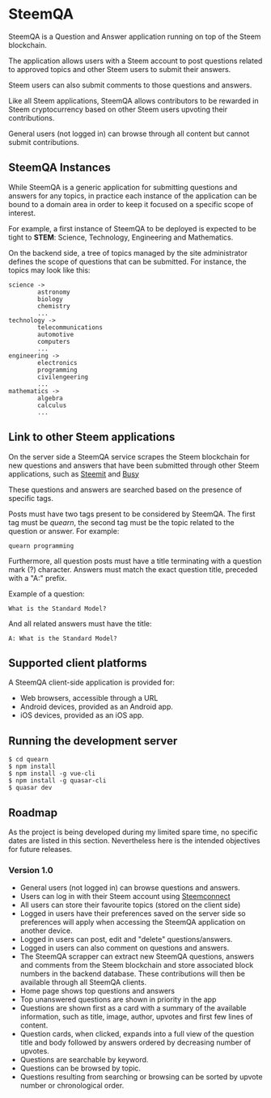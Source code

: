 # SteemQA
SteemQA is a Question and Answer application running on top of the Steem blockchain.

The application allows users with a Steem account to post questions related to approved topics and other Steem users to submit their answers.

Steem users can also submit comments to those questions and answers.

Like all Steem applications, SteemQA allows contributors to be rewarded in Steem cryptocurrency based on other Steem users upvoting their contributions.

General users (not logged in) can  browse through all content but cannot submit contributions.

## SteemQA Instances
While SteemQA is a generic application for submitting questions and answers for any topics, in practice each instance of the application can be bound to a domain area in order to keep it focused on a specific scope of interest.

For example, a first instance of SteemQA to be deployed is expected to be tight to **STEM**: Science, Technology, Engineering and Mathematics.

On the backend side, a tree of topics managed by the site administrator defines the scope of questions that can be submitted. For instance, the topics may look like this:
```console
science ->
        astronomy
        biology
        chemistry
        ...
technology ->
        telecommunications
        automotive
        computers
        ...
engineering ->
        electronics
        programming
        civilengeering
        ...
mathematics ->
        algebra
        calculus
        ...
```

## Link to other Steem applications
On the server side a SteemQA service scrapes the Steem blockchain for new questions and answers that have been submitted through other Steem applications, such as [Steemit](https://steemit.com) and [Busy](https://busy.org)

These questions and answers are searched based on the presence of specific tags.

Posts must have two tags present to be considered by SteemQA.
The first tag must be *quearn*, the second tag must be the topic related to the question or answer.
For example:
```
quearn programming
```

Furthermore, all question posts must have a title terminating with a question mark (?) character.
Answers must match the exact question title, preceded with a "A:" prefix.

Example of a question:
```
What is the Standard Model?
```
And all related answers must have the title:
```
A: What is the Standard Model?
```

## Supported client platforms
A SteemQA client-side application is provided for:
* Web browsers, accessible through a URL
* Android devices, provided as an Android app.
* iOS devices, provided as an iOS app.

## Running the development server
```
$ cd quearn
$ npm install
$ npm install -g vue-cli
$ npm install -g quasar-cli
$ quasar dev

```

## Roadmap
As the project is being developed during my limited spare time, no specific dates are listed in this section.
Nevertheless here is the intended objectives for future releases.


### Version 1.0
* General users (not logged in) can browse questions and answers.
* Users can log in with their Steem account using [Steemconnect](https://steemconnect.com/)
* All users can store their favourite topics (stored on the client side)
* Logged in users have their preferences saved on the server side so preferences will apply when accessing the SteemQA application on another device.
* Logged in users can post, edit and "delete" questions/answers.
* Logged in users can also comment on questions and answers.
* The SteemQA scrapper can extract new SteemQA questions, answers and comments from the Steem blockchain and store associated block numbers in the backend database. These contributions will then be available through all SteemQA clients.
* Home page shows top questions and answers
* Top unanswered questions are shown in priority in the app
* Questions are shown first as a card with a summary of the available information, such as title, image, author, upvotes and first few lines of content.
* Question cards, when clicked, expands into a full view of the question title and body followed by answers ordered by decreasing number of upvotes.
* Questions are searchable by keyword.
* Questions can be browsed by topic.
* Questions resulting from searching or browsing can be sorted by upvote number or chronological order.
